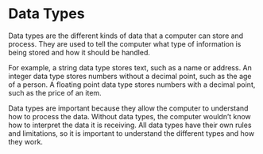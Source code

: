 # Data Types

Data types are the different kinds of data that a computer can store and process. They are used to tell the computer what type of information is being stored and how it should be handled.

For example, a string data type stores text, such as a name or address. An integer data type stores numbers without a decimal point, such as the age of a person. A floating point data type stores numbers with a decimal point, such as the price of an item.

Data types are important because they allow the computer to understand how to process the data. Without data types, the computer wouldn’t know how to interpret the data it is receiving. All data types have their own rules and limitations, so it is important to understand the different types and how they work.
